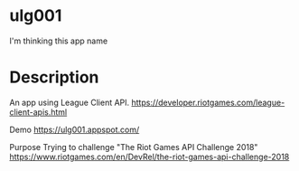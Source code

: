 # ulg001
I'm thinking this app name

# Description
An app using League Client API.
https://developer.riotgames.com/league-client-apis.html

Demo
https://ulg001.appspot.com/

Purpose
Trying to challenge "The Riot Games API Challenge 2018"
https://www.riotgames.com/en/DevRel/the-riot-games-api-challenge-2018
